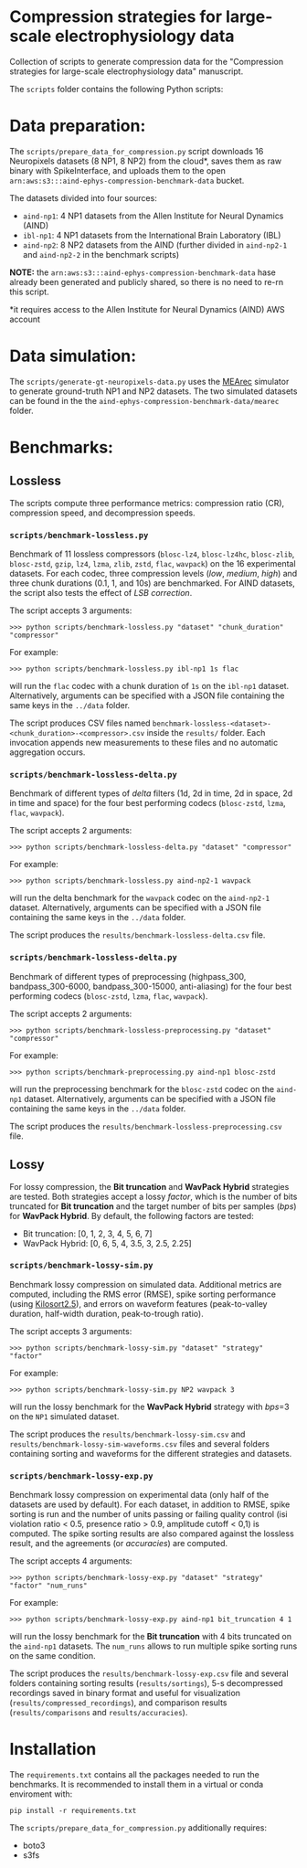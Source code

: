 # Compression strategies for large-scale electrophysiology data 

Collection of scripts to generate compression data for the "Compression strategies for large-scale electrophysiology data" 
manuscript.

The `scripts` folder contains the following Python scripts:

# Data preparation:

The `scripts/prepare_data_for_compression.py` script downloads 16 Neuropixels datasets (8 NP1, 8 NP2) from the cloud*, 
saves them as raw binary with SpikeInterface, and uploads them to the open `arn:aws:s3:::aind-ephys-compression-benchmark-data` bucket.

The datasets divided into four sources:
- `aind-np1`: 4 NP1 datasets from the Allen Institute for Neural Dynamics (AIND)
- `ibl-np1`: 4 NP1 datasets from the International Brain Laboratory (IBL)
- `aind-np2`: 8 NP2 datasets from the AIND (further divided in `aind-np2-1` and `aind-np2-2` in the benchmark scripts)

**NOTE:** the `arn:aws:s3:::aind-ephys-compression-benchmark-data` hase already been generated and publicly shared, so there is no need to re-rn this script.

*it requires access to the Allen Institute for Neural Dynamics (AIND) AWS account


# Data simulation:

The `scripts/generate-gt-neuropixels-data.py` uses the [MEArec](https://mearec.readthedocs.io/en/latest/) simulator to generate ground-truth NP1 and NP2 datasets.
The two simulated datasets can be found in the the `aind-ephys-compression-benchmark-data/mearec` folder.

# Benchmarks:

## Lossless

The scripts compute three performance metrics: compression ratio (CR), compression speed, and decompression speeds.

### `scripts/benchmark-lossless.py`

Benchmark of 11 lossless compressors (`blosc-lz4`, `blosc-lz4hc`, `blosc-zlib`, `blosc-zstd`,
`gzip`, `lz4`, `lzma`, `zlib`, `zstd`, `flac`, `wavpack`) on the 16 experimental datasets.
For each codec, three compression levels (*low*, *medium*, *high*) and three chunk durations (0.1, 1, and 10s) are benchmarked.
For AIND datasets, the script also tests the effect of *LSB correction*.
  
The script accepts 3 arguments: 
```
>>> python scripts/benchmark-lossless.py "dataset" "chunk_duration" "compressor"
```
For example:
```
>>> python scripts/benchmark-lossless.py ibl-np1 1s flac
```
will run the `flac` codec with a chunk duration of `1s` on the `ibl-np1` dataset. 
Alternatively, arguments can be specified with a JSON file containing the same keys in the `../data` folder.

The script produces CSV files named
`benchmark-lossless-<dataset>-<chunk_duration>-<compressor>.csv`
inside the `results/` folder. Each invocation appends new measurements
to these files and no automatic aggregation occurs.



### `scripts/benchmark-lossless-delta.py`
 
Benchmark of different types of *delta* filters (1d, 2d in time, 2d in space, 2d in time and space) for the four best performing codecs (`blosc-zstd`, `lzma`, `flac`, `wavpack`).

The script accepts 2 arguments: 
```
>>> python scripts/benchmark-lossless-delta.py "dataset" "compressor"
```
For example:
```
>>> python scripts/benchmark-lossless.py aind-np2-1 wavpack
```
will run the delta benchmark for the `wavpack` codec on the `aind-np2-1` dataset.
Alternatively, arguments can be specified with a JSON file containing the same keys in the `../data` folder.

The script produces the `results/benchmark-lossless-delta.csv` file.


### `scripts/benchmark-lossless-delta.py`
 
Benchmark of different types of preprocessing (highpass_300, bandpass_300-6000, bandpass_300-15000, anti-aliasing) for the four best performing codecs (`blosc-zstd`, `lzma`, `flac`, `wavpack`).

The script accepts 2 arguments: 
```
>>> python scripts/benchmark-lossless-preprocessing.py "dataset" "compressor"
```
For example:
```
>>> python scripts/benchmark-preprocessing.py aind-np1 blosc-zstd
```
will run the preprocessing benchmark for the `blosc-zstd` codec on the `aind-np1` dataset.
Alternatively, arguments can be specified with a JSON file containing the same keys in the `../data` folder.

The script produces the `results/benchmark-lossless-preprocessing.csv` file.


## Lossy

For lossy compression, the **Bit truncation** and **WavPack Hybrid** strategies are tested.
Both strategies accept a lossy *factor*, which is the number of bits truncated for **Bit truncation** and the target number
of bits per samples (*bps*) for **WavPack Hybrid**. By default, the following factors are tested:

- Bit truncation: [0, 1, 2, 3, 4, 5, 6, 7]
- WavPack Hybrid: [0, 6, 5, 4, 3.5, 3, 2.5, 2.25]


### `scripts/benchmark-lossy-sim.py`
 
Benchmark lossy compression on simulated data. Additional metrics are computed, including the RMS error (RMSE), spike sorting performance 
(using [Kilosort2.5](https://github.com/MouseLand/Kilosort/tree/c31df11de9a4235c22a20909884f467c3813a2e4)), and errors on waveform features (peak-to-valley duration, half-width duration, peak-to-trough ratio).

The script accepts 3 arguments: 
```
>>> python scripts/benchmark-lossy-sim.py "dataset" "strategy" "factor"
```
For example:
```
>>> python scripts/benchmark-lossy-sim.py NP2 wavpack 3
```
will run the lossy benchmark for the **WavPack Hybrid** strategy with *bps*=3 on the `NP1` simulated dataset.

The script produces the `results/benchmark-lossy-sim.csv` and `results/benchmark-lossy-sim-waveforms.csv` files and several folders 
containing sorting and waveforms for the different strategies and datasets.



### `scripts/benchmark-lossy-exp.py`
 
Benchmark lossy compression on experimental data (only half of the datasets are used by default). 
For each dataset, in addition to RMSE, spike sorting is run and the number of units passing or failing quality control (isi violation ratio < 0.5, presence ratio > 0.9, amplitude cutoff < 0,1) is computed.
The spike sorting results are also compared against the lossless result, and the agreements (or *accuracies*) are computed.

The script accepts 4 arguments: 
```
>>> python scripts/benchmark-lossy-exp.py "dataset" "strategy" "factor" "num_runs"
```
For example:
```
>>> python scripts/benchmark-lossy-exp.py aind-np1 bit_truncation 4 1
```
will run the lossy benchmark for the **Bit truncation** with 4 bits truncated on the `aind-np1` datasets. The `num_runs` allows 
to run multiple spike sorting runs on the same condition.

The script produces the `results/benchmark-lossy-exp.csv` file and several folders containing sorting results (`results/sortings`), 
5-s decompressed recordings saved in binary format and useful for visualization (`results/compressed_recordings`), and comparison results (`results/comparisons` and `results/accuracies`).


# Installation

The `requirements.txt` contains all the packages needed to run the benchmarks. It is recommended to install them in a virtual or conda enviroment with:

```
pip install -r requirements.txt
```

The `scripts/prepare_data_for_compression.py` additionally requires:
- boto3
- s3fs
